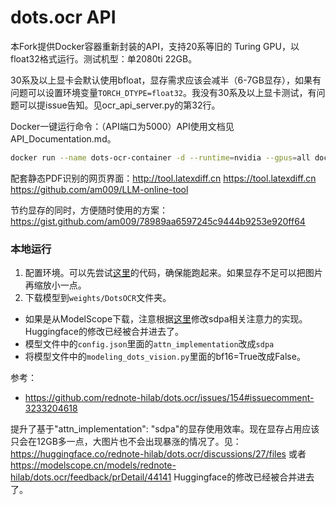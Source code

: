 
# dots.ocr API

本Fork提供Docker容器重新封装的API，支持20系等旧的 Turing GPU，以float32格式运行。测试机型：单2080ti 22GB。

30系及以上显卡会默认使用bfloat，显存需求应该会减半（6-7GB显存），如果有问题可以设置环境变量`TORCH_DTYPE=float32`。我没有30系及以上显卡测试，有问题可以提issue告知。见ocr_api_server.py的第32行。

Docker一键运行命令：（API端口为5000）API使用文档见API_Documentation.md。

```bash
docker run --name dots-ocr-container -d --runtime=nvidia --gpus=all docker.io/am009/dots.ocr:latest
```

配套静态PDF识别的网页界面：http://tool.latexdiff.cn  https://tool.latexdiff.cn https://github.com/am009/LLM-online-tool

节约显存的同时，方便随时使用的方案：https://gist.github.com/am009/78989aa6597245c9444b9253e920ff64

### 本地运行

1. 配置环境。可以先尝试[这里](https://github.com/rednote-hilab/dots.ocr/issues/154#issuecomment-3233204618)的代码，确保能跑起来。如果显存不足可以把图片再缩放小一点。
1. 下载模型到`weights/DotsOCR`文件夹。
  - 如果是从ModelScope下载，注意根据[这里](https://modelscope.cn/models/rednote-hilab/dots.ocr/feedback/prDetail/44141)修改sdpa相关注意力的实现。Huggingface的修改已经被合并进去了。
  - 模型文件中的`config.json`里面的`attn_implementation`改成`sdpa`
  - 将模型文件中的`modeling_dots_vision.py`里面的bf16=True改成False。

参考：
- https://github.com/rednote-hilab/dots.ocr/issues/154#issuecomment-3233204618

提升了基于"attn_implementation": "sdpa"的显存使用效率。现在显存占用应该只会在12GB多一点，大图片也不会出现暴涨的情况了。见：https://huggingface.co/rednote-hilab/dots.ocr/discussions/27/files 或者 https://modelscope.cn/models/rednote-hilab/dots.ocr/feedback/prDetail/44141 Huggingface的修改已经被合并进去了。

